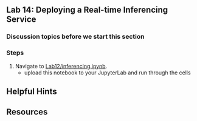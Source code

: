 ## Lab 14:  Deploying a Real-time Inferencing Service





### Discussion topics before we start this section  




### Steps

1. Navigate to [Lab12/inferencing.ipynb](./inferencing.ipynb). 
    * upload this notebook to your JupyterLab and run through the cells



## Helpful Hints


## Resources

